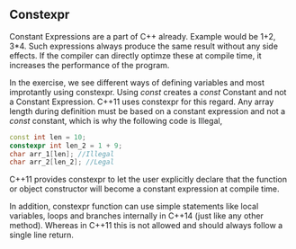 ## Constexpr

Constant Expressions are a part of C++ already. Example would be 1+2, 3*4. Such expressions always produce the same result without any side effects. If the compiler can directly optimze these at compile time, it increases the performance of the program. 

In the exercise, we see different ways of defining variables and most improtantly using constexpr. Using *const* creates a *const* Constant and not a Constant Expression. C++11 uses constexpr for this regard. Any array length during definition must be based on a constant expression and not a *const* constant, which is why the following code is Illegal, 

```cpp
const int len = 10;
constexpr int len_2 = 1 + 9;
char arr_1[len]; //Illegal
char arr_2[len_2]; //Legal
```

C++11 provides constexpr to let the user explicitly declare that the function or object constructor
will become a constant expression at compile time.

In addition, constexpr function can use simple statements like local variables, loops and branches internally in C++14 (just like any other method). Whereas in C++11 this is not allowed and should always follow a single line return. 
